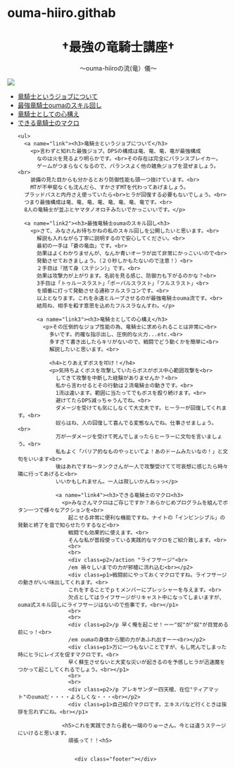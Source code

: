 # ouma-hiiro.githab
<!DOCTYPE html>
<html>
  <head>
    <meta charset="utf-8">
    <title>最強の竜騎士</title>
    <link rel="stylesheet" href="stylesheet.css">
  </head>
  <body>
    <h1 class="title"><center>†最強の竜騎士講座†</center></h1>
    <div class=p><center>～ouma-hiiroの流(竜）儀～</center></p>
      <img src=https://cdn-ak.f.st-hatena.com/images/fotolife/o/ouma-hiiro/20181214/20181214164420.png>
    <ul>
      <a href="#link"><li>竜騎士というジョブについて</li></a>
      <a href="#link2"><li>最強竜騎士oumaのスキル回し</li></a>
      <a href="#link3"><li>竜騎士としての心構え</li></a>
      <a href="#link4"><li>できる竜騎士のマクロ</li></a>

    <ul>
      <a name="link"><h3>竜騎士というジョブについて</h3>
        <p>言わずと知れた最強ジョブ。DPSの構成は竜、竜、竜、竜が最強構成
          なのは火を見るより明らかです。<br>その存在は完全にバランスブレイカー。
          ゲームがつまらなくなるので、バランスよく他の雑魚ジョブを混ぜましょう。<br>
        装備の見た目からも分かるとおり防御性能も頭一つ抜けています。<br>
        MTが不甲斐なくも沈んだら、すかさずMTを代わってあげましょう。
      ブラッドバスと内丹さえ使っていたら<br>ヒラが回復する必要もないでしょう。<br>
      つまり最強構成は竜、竜、竜、竜、竜、竜、竜、竜です。<br>
      8人の竜騎士が並ぶとヤマタノオロチみたいでかっこいいです。</p>

      <a name="link2"><h3>最強竜騎士oumaのスキル回し<h3>
        <p>さて、みなさんお待ちかねの私のスキル回しを公開したいと思います。<br>
          解説も入れながら丁寧に説明するので安心してください。<br>
          最初の一手は「蒼の竜血」です。<br>
          効果はよくわかりませんが、なんか青いオーラが出て非常にかっこいいので<br>
          発動させておきましょう。（２０秒しかもたないので注意！）<br>
          ２手目は『捨て身（ステシン）」です。<br>
          効果は攻撃力が上がります。名前を見る感じ、防御力も下がるのかな？<br>
          3手目は「トゥルースラスト」「ボーパルスラスト」「フルスラスト」<br>
          を順番に打って発動させる通称フルスラコンです。<br>
          以上となります。これを永遠とループさせるのが最強竜騎士ouma流です。<br>
          結局ね、相手を殺す意思を込めたフルスラなんすわ。</p>

          <a name="link3"><h3>竜騎士としての心構え</h3>
            <p>その圧倒的なジョブ性能の為、竜騎士に求められることは非常に<br>
              多いです。的確な指示出し、圧倒的な火力...etc.<br>
              多すぎて書き出したらキリがないので、戦闘でどう動くかを簡単に<br>
              解説したいと思います。<br>

              <h4>とりあえずボスを叩け！</h4>
              <p>気持ちよくボスを攻撃していたらボスがボス中心範囲攻撃を<br>
                してきて攻撃を中断した経験がありませんか？<br>
                私から言わせるとその行動は２流竜騎士の動きです。<br>
                1流は違います。範囲に当たってでもボスを殴り続けます。<br>
                避けてたらDPS減っちゃうんでね。<br>
                ダメージを受けても気にしなくて大丈夫です。ヒーラーが回復してくれます。<br>
                奴らはね、人の回復して喜んでる変態なんでね。仕事させましょう。<br>
                万が一ダメージを受けて死んでしまったらヒーラーに文句を言いましょう。<br>
                私もよく「バリア的なものやっといてよ！あのドームみたいなの！」と文句をいいます<br>
                後はあれですね～タンクさんが一人で攻撃受けてて可哀想に感じたら時々隣に行ってあげると<br>
                いいかもしれません。一人は寂しいかんねっっ</p>

                <a name="link4"><h3>できる竜騎士のマクロ<h3>
                  <p>みなさんマクロはご存じですか？あらかじめプログラムを組んでボタン一つで様々なアクションを<br>
                    起こせる非常に便利な機能ですね。ナイトの「インビンシブル」の発動と終了を音で知らせたりするなど<br>
                    戦闘でも効果的に使えます。<br>
                    そんな私が普段使っている実践的なマクロをご紹介致します。<br>
                    <br>
                    <br>
                    <div class=p2>/action "ライフサージ"<br>
                    /em 禍々しいまでの力が邪槍に流れ込む<br></p2>
                    <div class=p1>戦闘前にやっておくマクロですね。ライフサージの動きがいい味出してくれます。<br>
                    これをすることでｐｔメンバーにプレッシャーを与えます。<br>
                    欠点としてはライフサージがリキャスト中になってしまいますが、ouma式スキル回しにライフサージはないので些事です。<br></p1>
                    <br>
                    <br>
                    <div class=p2>/p 早く俺を起こせ！ーー"奴"が"奴"が目覚める前にっ！<br>
                    /em oumaの身体から闇の力があふれ出すーー<br></p2>
                    <div class=p1>万に一つもないことですが、もし死んでしまった時にヒラにレイズを促すマクロです。<br>
                    早く蘇生させないと大変な災いが起きるのを予感しヒラが迅速魔をつかって起こしてくれるでしょう。<br></p1>
                    <br>
                    <br>
                    <div class=p2>/p アレキサンダー四天槍、在位"ティアマット"のoumaだ・・・・よろしくな・・・<br></p2>
                    <div class=p1>自己紹介マクロです。エキスパなど行くときは挨拶を忘れずにね。<br></p1>

                  <h5>これを実践できたら君も一端のりゅーさん。今とは違うステージにいけると思います。
                    頑張って！！<h5>


                      <div class="footer"></div>



  </body>

</html>
